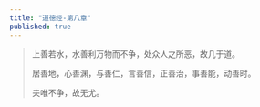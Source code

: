 ```yaml
---
title: "道德经-第八章"
published: true
---
```


> 上善若水，水善利万物而不争，处众人之所恶，故几于道。
>
> 居善地，心善渊，与善仁，言善信，正善治，事善能，动善时。
>
> 夫唯不争，故无尤。

